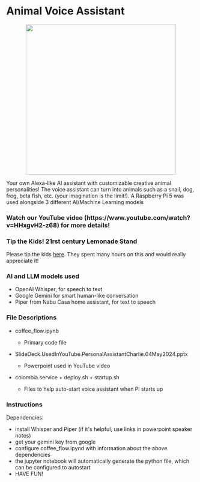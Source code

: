 # Animal Voice Assistant
<p align="center">
<img src="https://github.com/phillipeloher/animalvoiceassistant/assets/4087905/4f8fb5d3-3802-4322-ba60-e087a48b3cbe" width="400")
</p>


Your own Alexa-like AI assistant with customizable creative animal personalities!  The voice assistant can turn into animals such as a snail, dog, frog, beta fish, etc. (your imagination is the limit!). A Raspberry Pi 5 was used alongside 3 different AI/Machine Learning models

<h3>Watch our YouTube video (https://www.youtube.com/watch?v=HHxgvH2-z68) for more details! </h1>

### Tip the Kids! 21rst century Lemonade Stand
Please tip the kids [here](https://paypal.me/mathkid5503).  They spent many hours on this and would really appreciate it!

### AI and LLM models used
- OpenAI Whisper, for speech to text
- Google Gemini for smart human-like conversation
- Piper from Nabu Casa home assistant, for text to speech

### File Descriptions
- coffee_flow.ipynb
  - Primary code file

- SlideDeck.UsedInYouTube.PersonalAssistantCharlie.04May2024.pptx
  - Powerpoint used in YouTube video

- colombia.service + deploy.sh + startup.sh
  - Files to help auto-start voice assistant when Pi starts up

### Instructions
Dependencies: 
- install Whisper and Piper (if it's helpful, use links in powerpoint speaker notes)
- get your gemini key from google
- configure coffee_flow.ipynd with information about the above dependencies
- the jupyter notebook will automatically generate the python file, which can be configured to autostart
- HAVE FUN!
